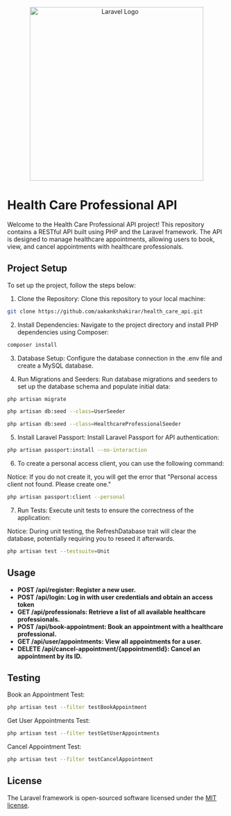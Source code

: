 <p align="center"><a href="https://laravel.com" target="_blank"><img src="https://raw.githubusercontent.com/laravel/art/master/logo-lockup/5%20SVG/2%20CMYK/1%20Full%20Color/laravel-logolockup-cmyk-red.svg" width="400" alt="Laravel Logo"></a></p>

# Health Care Professional API

Welcome to the Health Care Professional API project! This repository contains a RESTful API built using PHP and the Laravel framework. The API is designed to manage healthcare appointments, allowing users to book, view, and cancel appointments with healthcare professionals.

## Project Setup

To set up the project, follow the steps below:

1. Clone the Repository: Clone this repository to your local machine:

```bash
git clone https://github.com/aakankshakirar/health_care_api.git
```


2. Install Dependencies: Navigate to the project directory and install PHP dependencies using Composer:
```bash
composer install
```

3. Database Setup: Configure the database connection in the .env file and create a MySQL database.

4. Run Migrations and Seeders: Run database migrations and seeders to set up the database schema and populate initial data:

```bash
php artisan migrate
```

```bash
php artisan db:seed --class=UserSeeder
```

```bash
php artisan db:seed --class=HealthcareProfessionalSeeder
```

5. Install Laravel Passport: Install Laravel Passport for API authentication:

```bash
php artisan passport:install --no-interaction
```

6. To create a personal access client, you can use the following command:

Notice: If you do not create it, you will get the error that "Personal access client not found. Please create one."

```bash
php artisan passport:client --personal

```

7. Run Tests: Execute unit tests to ensure the correctness of the application:

Notice: During unit testing, the RefreshDatabase trait will clear the database, potentially requiring you to reseed it afterwards.

```bash
php artisan test --testsuite=Unit
```


## Usage

- **POST /api/register: Register a new user.**
- **POST /api/login: Log in with user credentials and obtain an access token**
- **GET /api/professionals: Retrieve a list of all available healthcare professionals.**
- **POST /api/book-appointment: Book an appointment with a healthcare professional.**
- **GET /api/user/appointments: View all appointments for a user.**
- **DELETE /api/cancel-appointment/{appointmentId}: Cancel an appointment by its ID.**

## Testing

Book an Appointment Test:

```bash
php artisan test --filter testBookAppointment
```

Get User Appointments Test:

```bash
php artisan test --filter testGetUserAppointments
```

Cancel Appointment Test:

```bash
php artisan test --filter testCancelAppointment
```


## License

The Laravel framework is open-sourced software licensed under the [MIT license](https://opensource.org/licenses/MIT).
